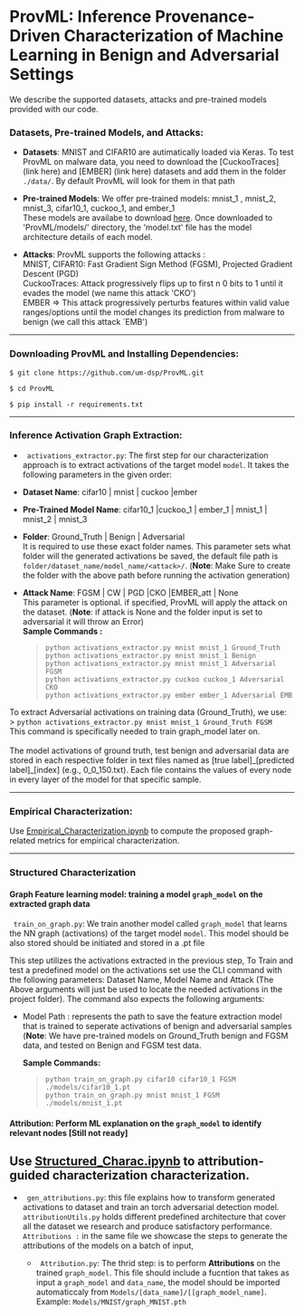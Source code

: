 # ProvML: Inference Provenance-Driven Characterization of Machine Learning in Benign and Adversarial Settings

We describe the supported datasets, attacks and pre-trained models provided with our code. <br />

### Datasets, Pre-trained Models, and Attacks:

- **Datasets**: MNIST and CIFAR10 are autimatically loaded via Keras. To test ProvML on malware data, you need to download the [CuckooTraces](link here) and [EMBER] (link here) datasets and add them in the folder `./data/`. By default ProvML will look for them in that path<br />

- **Pre-trained Models**: We offer pre-trained models: mnist_1 , mnist_2, mnist_3, cifar10_1, cuckoo_1, and ember_1 <br />
  These models are availabe to download [here](https://drive.google.com/drive/folders/1a0kdq4waz8SXU9gThsUmKsR0YTSuaEWO?usp=share_link). Once downloaded to 'ProvML/models/' directory, the 'model.txt' file has the model architecture details of each model.
  
- **Attacks**: ProvML supports the following attacks : <br />
  MNIST, CIFAR10: Fast Gradient Sign Method (FGSM), Projected Gradient Descent (PGD) <br />
  CuckooTraces: Attack progressively flips up to first n 0 bits to 1 until it evades the model (we name this attack 'CKO') <br />
  EMBER => This attack progressively perturbs features within valid value ranges/options until the model changes its prediction from malware to benign (we call this attack `EMB') <br />

***

### Downloading ProvML and Installing Dependencies:
```$ git clone https://github.com/um-dsp/ProvML.git ```

```$ cd ProvML ```

```$ pip install -r requirements.txt ```
***

### Inference Activation Graph Extraction:

- ` activations_extractor.py`: The first step for our characterization approach is to extract activations of the target model `model`. It takes the following parameters in the given order:

- **Dataset Name**: cifar10 | mnist | cuckoo |ember <br />
- **Pre-Trained Model Name**: cifar10_1 |cuckoo_1 | ember_1 | mnist_1 | mnist_2 | mnist_3 <br />
- **Folder**: Ground_Truth | Benign | Adversarial <br>
   It is required to use these exact folder names. This parameter sets what folder will the generated activations be saved, the default file path is
  `folder/dataset_name/model_name/<attack>/`. 
  (**Note**: Make Sure to create the folder with the above path before running the activation generation)
- **Attack Name**: FGSM | CW | PGD |CKO |EMBER_att | None <br />
  This parameter is optional.  if specified, ProvML will apply the attack on the dataset.
  (**Note**: if attack is None and the folder input is set to adversarial it will throw an Error) <br />
  **Sample Commands :** <br />
    >  `python activations_extractor.py mnist mnist_1 Ground_Truth  ` <br />
    >  `python activations_extractor.py mnist mnist_1 Benign  ` <br />
    > `python activations_extractor.py mnist mnist_1 Adversarial FGSM` <br />
    > `python activations_extractor.py cuckoo cuckoo_1 Adversarial CKO` <br />
    > `python activations_extractor.py ember ember_1 Adversarial EMB` <br />
   
 To extract Adversarial activations on training data (Ground_Truth), we use: <br />
    >  `python activations_extractor.py mnist mnist_1 Ground_Truth FGSM ` <br />
This command is specifically needed to train graph_model later on. <br /> <br />
The model activations of ground truth, test benign and adversarial data are stored in each respective folder in text files named as [true label]\_[predicted label]\_[index] (e.g., 0_0_150.txt). Each file contains the values of every node in every layer of the model for that specific sample. 
***

### Empirical Characterization:
 
 Use [Empirical_Characterization.ipynb](/Empirical_Characterization.ipynb) to compute the proposed graph-related metrics for empirical characterization.

---
### Structured Characterization

#### Graph Feature learning model: training a model `graph_model` on the extracted graph data

` train_on_graph.py`: We train another model called `graph_model` that learns the NN graph (activations) of the target model `model`. This model should be also stored should be initiated and stored in a .pt file <br />

This step utilizes the activations extracted in the previous step, To Train and test a predefined model on the activations set use the CLI command with the following parameters: Dataset Name, Model Name and Attack
  (The Above arguments will just be used to locate the needed activations in the project folder).
  The command also expects the following arguments: <br />
- Model Path : represents the path to save the feature extraction model that is trained to seperate activations of benign and adversarial samples <br/>
  (**Note**: We have pre-trained models on Ground_Truth benign and FGSM data, and tested on Benign and FGSM test data.

  **Sample Commands:** <br />

  > `python train_on_graph.py cifar10 cifar10_1 FGSM ./models/cifar10_1.pt` <br />
  > `python train_on_graph.py mnist mnist_1 FGSM ./models/mnist_1.pt` <br />


#### Attribution: Perform ML explanation on the `graph_model` to identify relevant nodes [Still not ready]

Use [Structured_Charac.ipynb](/Structured_Charac.ipynb) to attribution-guided characterization characterization.
---
- ` gen_attributions.py`: this file explains how to transform generated activations to dataset and train an torch adversarial detection model. ` attributionUtils.py` holds different predefined architecture that cover all the dataset we research and produce satisfactory performance.
  ` Attributions :` in the same file we showcase the steps to generate the attributions of the models on a batch of input,
  
  
  - ` Attribution.py`: The thrid step: is to perform **Attributions** on the trained `graph_model`. This file should include a fucntion that takes as input a `graph_model` and `data_name`, the model should be imported automaticcaly from `Models/[data_name]/[[graph_model_name]`. Example: `Models/MNIST/graph_MNIST.pth`

